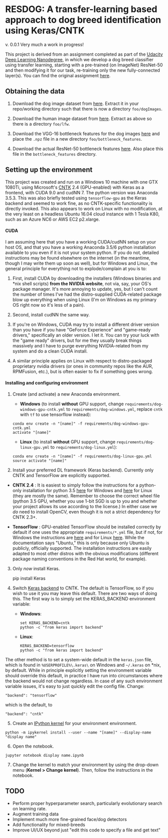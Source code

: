 # RESDOG: A transfer-learning based approach to dog breed identification using Keras/CNTK

v. 0.0.1
Very much a work in progress!

This project is derived from an assignment completed as part of the [Udacity Deep Learning Nanodegree](https://www.udacity.com/course/deep-learning-nanodegree--nd101), in which we develop a dog breed classifier using transfer learning, starting with a pre-trained (on ImageNet) ResNet-50 and then modifying it for our task, re-training only the new fully-connected layer(s). You can find the original assignment [here](https://github.com/udacity/dog-project).

## Obtaining the data
1. Download the dog image dataset from [here](https://s3-us-west-1.amazonaws.com/udacity-aind/dog-project/dogImages.zip). Extract it in your repo/working directory such that there is now a directory `foo/dogImages`.

2. Download the human image dataset from [here](https://s3-us-west-1.amazonaws.com/udacity-aind/dog-project/lfw.zip). Extract as above so there is a directory `foo/lfw`.

3. Download the VGG-16 bottleneck features for the dog images [here](https://s3-us-west-1.amazonaws.com/udacity-aind/dog-project/DogVGG16Data.npz) and place the `.npz` file in a new directory `foo/bottleneck_features`.

4. Download the actual ResNet-50 bottleneck features [here](https://s3-us-west-1.amazonaws.com/udacity-aind/dog-project/DogResnet50Data.npz). Also place this file in the `bottleneck_features` directory.

## Setting up the environment

This project was created and run on a Windows 10 machine with one GTX 1080Ti, using Microsoft's [CNTK](https://docs.microsoft.com/en-us/cognitive-toolkit/) 2.4 (GPU-enabled) with Keras as a frontend, with CUDA 9.0 and cudNN 7. The python version was Anaconda 3.5.3. This was also briefly tested using `tensorflow-gpu` as the Keras backend and seemed to work fine, as no CNTK-specific functionality is directly invoked. This also appears to work on Linux with no modification, at the very least on a headless Ubuntu 16.04 cloud instance with 1 Tesla K80, such as an Azure NC6 or AWS EC2 p2.xlarge.

#### CUDA

I am assuming here that you have a working CUDA/cudNN setup on your host OS, and that you have a working Anaconda 3.5/6 python installation available to you even if it is not your system python. If you do not, detailed instructions may be found elsewhere on the internet (in the meantime, though I may write them up soon as well), but for Windows and Linux, the general principle for everything not to explode/complain at you is to:

1. First, install CUDA by downloading the installers (Windows binaries and *nix shell scripts) **from the NVIDIA website**, not via, say, your OS's package manager. It's more annoying to update, yes, but I can't count the number of times I've had the distro-supplied CUDA-related package blow up everything when using Linux (I'm on Windows as my primary OS right now so it's less of a pain).

2. Second, install cudNN the same way.

3. If you're on Windows, CUDA may try to install a different driver version than you have if you have "GeForce Experience" and "game-ready drivers," specifically an older version. I let it. You can try your luck with the "game ready" drivers, but for me they usually break things massively and I have to purge everything NVIDIA-related from my system and do a clean CUDA install.

4. A similar principle applies on Linux with respect to distro-packaged proprietary nvidia drivers (or ones in community repos like the AUR, RPMFusion, etc.), but is often easier to fix if something goes wrong.

#### Installing and configuring environment

1. Create (and activate) a new Anaconda environment.

	- __Windows__ (to install __without__ GPU support, change `requirements/dog-windows-gpu-cntk.yml` to `requirements/dog-windows.yml`, replace `cntk` with `tf` to use tensorflow instead):  
	
	```
	conda env create -n "[name]" -f requirements/dog-windows-gpu-cntk.yml
	activate "[name]"
	```

	- __Linux__ (to install __without__ GPU support, change `requirements/dog-linux-gpu.yml` to `requirements/dog-linux.yml`): 
	
	```
	conda env create -n "[name]" -f requirements/dog-linux-gpu.yml
	source activate "[name]"
	```  
	
2. Install your preferred DL framework (Keras backend). Currently only CNTK and TensorFlow are explicitly supported.

  - __CNTK 2.4__ : It is easiest to simply follow the instructions for a python-only installation for python 3.5 [here](https://docs.microsoft.com/en-us/cognitive-toolkit/Setup-Windows-Python?tabs=cntkpy24) for Windows and [here](https://docs.microsoft.com/en-us/cognitive-toolkit/Setup-Linux-Python?tabs=cntkpy24) for Linux (they are mostly the same). Remember to choose the correct wheel file (python 3.5 GPU, whether you use 1-bit SGD is up to you and whether your project allows its use according to the license.) In either case we *do* need to install OpenCV, even though it is not a strict dependency for CNTK 2.3+.

  - __TensorFlow__ : GPU-enabled TensorFlow should be installed correctly by default if one uses the appropriate `requirements/*.yml` file, but if not, for Windows the instructions are [here](https://www.tensorflow.org/install/install_windows) and for Linux [here](https://www.tensorflow.org/install/install_linux). While the documentation says "Ubuntu," this is only because only Ubuntu is publicly, officially supported. The installation instructions are easily adapted to most other distros with the obvious modifications (different package naming conventions in the Red Hat world, for example).

3. Only *now* install Keras. 
	
	pip install Keras
	
4. Switch [Keras backend](https://keras.io/backend/) to CNTK. The default is TensorFlow, so if you wish to use it you may leave this default. There are two ways of doing this. The first way is to simply set the KERAS_BACKEND environment variable:
	- __Windows__: 
		```
		set KERAS_BACKEND=cntk
		python -c "from keras import backend"
		```
	- __Linux__: 
		```
		KERAS_BACKEND=tensorflow 
		python -c "from keras import backend"
		```
The other method is to set a system-wide default in the `keras.json` file, which is found in `%USERPROFILE%\.keras\` on Windows and `~/.keras` on *nix, by default. While in principle explicitly setting the environment variable should override this default, in practice I have run into circumstances where the backend would not change regardless. In case of any such environment variable issues, it's easy to just quickly edit the config file. Change:
	
	
	"backend": "tensorflow"
	
which is the default, to

	"backend": "cntk"



5. Create an [IPython kernel](http://ipython.readthedocs.io/en/stable/install/kernel_install.html) for your environment environment. 
```
python -m ipykernel install --user --name "[name]" --display-name "display name"
```

6. Open the notebook.
```
jupyter notebook display name.ipynb
```

7. Change the kernel to match your environment by using the drop-down menu (**Kernel > Change kernel**). Then, follow the instructions in the notebook.

## TODO

* Perform proper hyperparameter search, particularly evolutionary search on learning rate.
* Augment training data
* Implement much more fine-grained face/dog detectors
* Add functionality for mixed-breeds
* Improve UI/UX beyond just "edit this code to specify a file and get text"

